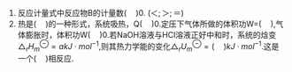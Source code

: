 1. 反应计量式中反应物B的计量数($\quad$)0. ($＜;＞;＝$)
2. 热是($\quad$)的一种形式，系统吸热，Q($\quad$)0.定压下气体所做的体积功W=($\quad$),气体膨胀时，体积功W($\quad$)0.若NaOH溶液与HCl溶液正好中和时，系统的焓变$△_rH_m^\ominus=a kJ·mol^{-1}$,则其热力学能的变化$△_rU_m^\ominus=(\quad)kJ·mol^{-1}$.这是一个($\quad$)相反应.